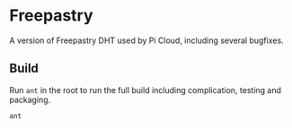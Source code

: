 # Freepastry

A version of Freepastry DHT used by Pi Cloud, including several bugfixes.

## Build

Run `ant` in the root to run the full build including complication, testing and packaging.

    ant

